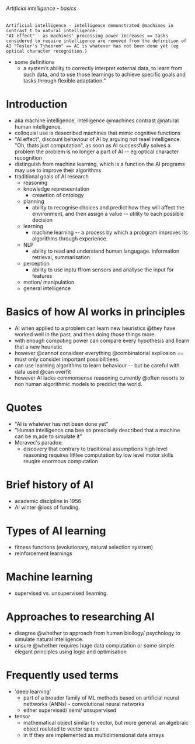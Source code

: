 ###### Artificial intelligence - basics
    Artificial intelligence - intelligence demonstrated @machines in contrast t to natural intelligence. 
    "AI effect" - as machines' processing power increases == tasks considered to require intelligence are removed from the definition of AI "Tesler's Tjheorem" == AI is whatever has not been done yet (eg optical character recognition.)
- some definitions
    + a system’s ability to correctly interpret external data, to learn from such data, and to use those learnings to achieve specific goals and tasks through flexible adaptation.”

# Introduction
- aka machine intelligence, intelligence @machines contrast @natural human intelligence.
- colloquial use is desecribed machines that mimic cognitive functions
- "AI effect", discount behaviour of AI by arguing not reael intelligence. "Oh, thats just computation", as soon as AI successfully solves a problem the problem is no longer a part of AI -- eg optical character recognition
- distinguish from machine learning, which is a function the AI programs may use to improve their algorithms
- traditional goals of AI research
    + reasoning
    + knowledge represeentation
        * creaetion of ontology
    + planning
        * ability to recognise choices and predict how they will affect the environment, and then assign a value -- utility to each possible decision
    + learning
        * machine learning -- a process by which a probgram improves its algorithms through experience.
    + NLP
        * ability to read and understand human langugage. information retrieval, summarisation
    + perception
        * ability to use inptu ffrom sensors and anallyse the input for features
    + motion/ manipulation
    + general intelligence

# Basics of how AI works in principles
- AI when applied to a problem can learn new heuristics @they have worked well in the past, and then doing those things more. 
- with enough computing power can compare every hypothesis and llearn that a new heuristic
- however @cannot consideer everything @combinatorial expllosion == must only consider important possibilitiees. 
- can use learning algorithms to learn behaviour -- but be careful with data used @can overfit
- however AI lacks commonsense reasoning currently @often resorts to non human algorithmic models to preddict the world.

# Quotes
- "AI is whatever has not been done yet"
- "Human intelligence cna bee so prescisely described that a machine can be m,ade to simulate it"
- Moravec's paradox:
    + discovery that contrary to traditional assumptions high level reasoning requires littlee computation by low level motor skills reuqire enormous computation



# Brief history of AI
- academic discipline in 1956
- AI winter @loss of funding.


# Types of AI learning
- fitness functions (evolutionary, natural selection systrem)
- reinforcement learnings

# Machine learning
- supervised vs. unsupervised llearning.

# Approaches to researching AI
- disagree @whether to approach from human biollogy/ psychology to simulate natural intelligence. 
- unsure @whether requires huge data computation or some simple elegant principles using logic and optimisation





# Frequently used terms
- 'deep learning'
    + part of a broader family of ML methods based on artificial neural nettworks (ANNs) - convolutional neural networks
    + either supervised/ semi/ unsupervised
- tensor
    + mathematical object similar to vector, but more general. an algebraic object reelated to vector space
    + in tf they are implemented as multidimensional data arrays
